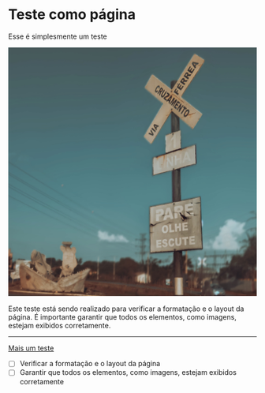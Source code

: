 # Teste como página

Esse é simplesmente um teste

![18 Sem Título_20231003212248-01.jpeg](Teste2/18_Sem_Ttulo_20231003212248-01.jpeg)

Este teste está sendo realizado para verificar a formatação e o layout da página. É importante garantir que todos os elementos, como imagens, estejam exibidos corretamente.

---

[Mais um teste](Teste%20como%20pa%CC%81gina%20c5d6530850ac48c4bfba6744605f4ab6/Mais%20um%20teste%20e2be9ac5adbe4f08a15709c5ecc11302.md)

- [ ]  Verificar a formatação e o layout da página
- [ ]  Garantir que todos os elementos, como imagens, estejam exibidos corretamente
